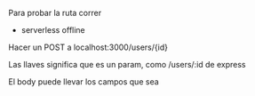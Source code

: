 Para probar la ruta correr

- serverless offline

Hacer un POST a localhost:3000/users/{id}

Las llaves significa que es un param, como /users/:id de express

El body puede llevar los campos que sea
